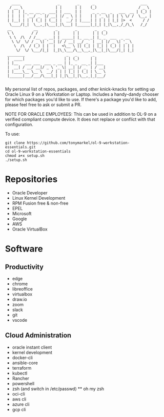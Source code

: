 ```
   ____                 _        _      _                     ___  
  / __ \               | |      | |    (_)                   / _ \ 
 | |  | |_ __ __ _  ___| | ___  | |     _ _ __  _   ___  __ | (_) |
 | |  | | '__/ _` |/ __| |/ _ \ | |    | | '_ \| | | \ \/ /  \__, |
 | |__| | | | (_| | (__| |  __/ | |____| | | | | |_| |>  <     / / 
  \____/|_|  \__,_|\___|_|\___| |______|_|_| |_|\__,_/_/\_\   /_/  
 __          __        _        _        _   _                     
 \ \        / /       | |      | |      | | (_)                    
  \ \  /\  / /__  _ __| | _____| |_ __ _| |_ _  ___  _ __          
   \ \/  \/ / _ \| '__| |/ / __| __/ _` | __| |/ _ \| '_ \         
    \  /\  / (_) | |  |   <\__ \ || (_| | |_| | (_) | | | |        
     \/  \/ \___/|_|  |_|\_\___/\__\__,_|\__|_|\___/|_| |_|        
 ________                   _   _       _                          
 |  ____|                  | | (_)     | |                         
 | |__   ___ ___  ___ _ __ | |_ _  __ _| |___                      
 |  __| / __/ __|/ _ \ '_ \| __| |/ _` | / __|                     
 | |____\__ \__ \  __/ | | | |_| | (_| | \__ \                     
 |______|___/___/\___|_| |_|\__|_|\__,_|_|___/                     
                                                
```
My personal list of repos, packages, and other knick-knacks for setting up Oracle Linux 9 on a Workstation or Laptop. Includes a handy-dandy chooser for which packages you'd like to use. If there's a package you'd like to add, please feel free to ask or submit a PR. 

NOTE FOR ORACLE EMPLOYEES: This can be used in addition to OL-9 on a verified compliant compute device. It does not replace or conflict with that configuration.

To use:
```
git clone https://github.com/tonymarkel/ol-9-workstation-essentials.git
cd ol-9-workstation-essentials
chmod a+x setup.sh
./setup.sh
```

# Repositories
* Oracle Developer
* Linux Kernel Development
* RPM Fusion free & non-free 
* EPEL
* Microsoft
* Google
* AWS
* Oracle VirtualBox

# Software

## Productivity
* edge
* chrome
* libreoffice
* virtualbox
* draw.io
* zoom
* slack
* git
* vscode

## Cloud Administration
* oracle instant client
* kernel development
* docker-cli
* ansible-core
* terraform
* kubectl
* Rancher
* powershell
* zsh (and switch in /etc/passwd)
** oh my zsh
* oci-cli
* aws cli
* azure cli
* gcp cli


